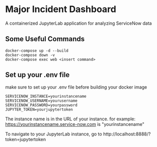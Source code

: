 # Major Incident Dashboard
 A containerized JupyterLab application for analyzing ServiceNow data 


## Some Useful Commands
    docker-compose up -d --build
    docker-compose down -v
    docker-compose exec web <insert command>


## Set up your .env file
make sure to set up your .env file before building your docker image

    SERVICENOW_INSTANCE=yourinstancename
    SERVICENOW_USERNAME=yourusername
    SERVICENOW_PASSWORD=yourpassword
    JUPYTER_TOKEN=yourjupytertoken

The instance name is in the URL of your instance. for example: https://yourinstancename.service-now.com is "yourinstancename"

To navigate to your JupyterLab instance, go to http://localhost:8888/?token=jupytertoken
